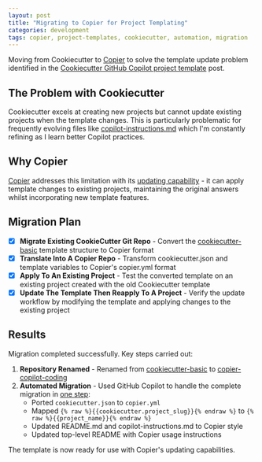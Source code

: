 ```yaml
---
layout: post
title: "Migrating to Copier for Project Templating"
categories: development
tags: copier, project-templates, cookiecutter, automation, migration
---
```


Moving from Cookiecutter to [Copier](https://copier.readthedocs.io/en/stable/) to solve the template update problem identified in the [Cookiecutter GitHub Copilot project template](/development/2025/08/01/cookiecutter-github-copilot-project-template.html) post.

## The Problem with Cookiecutter

Cookiecutter excels at creating new projects but cannot update existing projects when the template changes. This is particularly problematic for frequently evolving files like [copilot-instructions.md](https://github.com/davegoopot/copier-copilot-coding/blob/main/%7B%7Bproject_name%7D%7D/.github/copilot-instructions.md) which I'm constantly refining as I learn better Copilot practices.

## Why Copier

[Copier](https://copier.readthedocs.io/en/stable/updating/) addresses this limitation with its [updating capability](https://copier.readthedocs.io/en/stable/updating/) - it can apply template changes to existing projects, maintaining the original answers whilst incorporating new template features.

## Migration Plan

- [x] **Migrate Existing CookieCutter Git Repo** - Convert the [cookiecutter-basic](https://github.com/davegoopot/cookiecutter-basic) template structure to Copier format
- [x] **Translate Into A Copier Repo** - Transform cookiecutter.json and template variables to Copier's copier.yml format  
- [x] **Apply To An Existing Project** - Test the converted template on an existing project created with the old Cookiecutter template
- [x] **Update The Template Then Reapply To A Project** - Verify the update workflow by modifying the template and applying changes to the existing project

## Results

Migration completed successfully. Key steps carried out:

1. **Repository Renamed** - Renamed from [cookiecutter-basic](https://github.com/davegoopot/cookiecutter-basic) to [copier-copilot-coding](https://github.com/davegoopot/copier-copilot-coding)
2. **Automated Migration** - Used GitHub Copilot to handle the complete migration in [one step](https://github.com/davegoopot/copier-copilot-coding/issues/11):
   - Ported `cookiecutter.json` to `copier.yml`
   - Mapped `{% raw %}{{cookiecutter.project_slug}}{% endraw %}` to `{% raw %}{{project_name}}{% endraw %}`
   - Updated README.md and copilot-instructions.md to Copier style
   - Updated top-level README with Copier usage instructions

The template is now ready for use with Copier's updating capabilities.
